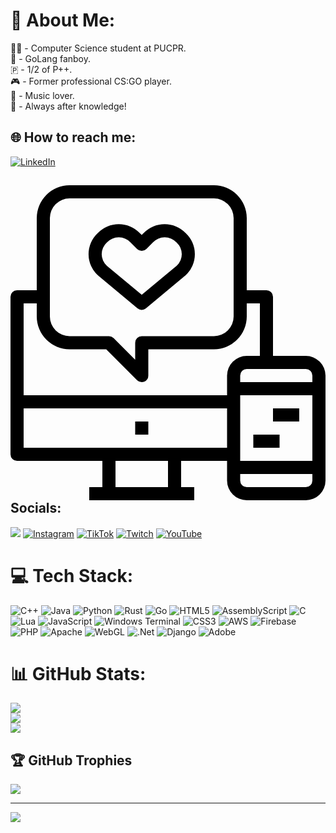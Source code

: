 # 💫 About Me:
👨‍💻 - Computer Science student at PUCPR.<br> 🦫 - GoLang fanboy.<br>   🇵 - 1/2 of P++.<br>🎮 - Former professional CS:GO player.<br>🎵 - Music lover.<br>📖 - Always after knowledge!<br>


## 🌐 How to reach me:
 [![LinkedIn](https://img.shields.io/badge/LinkedIn-%230077B5.svg?logo=linkedin&logoColor=white)](https://linkedin.com/in/pedro-g-martins)
## <svg xmlns="http://www.w3.org/2000/svg" viewBox="0 0 48 48"><g data-name="26-Social media"><path d="M34 42H1a1 1 0 0 1-1-1V17a1 1 0 0 1 1-1h4v2H2v22h32zM40 27h-2v-9h-3v-2h4a1 1 0 0 1 1 1z"/><path d="M25 48H15a1 1 0 0 1-1-1v-6a1 1 0 0 1 1-1h10a1 1 0 0 1 1 1v6a1 1 0 0 1-1 1zm-9-2h8v-4h-8z"/><path d="M12 46h16v2H12zM1 32h33v2H1zM19 36h2v2h-2zM20 30a1 1 0 0 1-.707-.293L14.586 25H9a5.006 5.006 0 0 1-5-5V5a5.006 5.006 0 0 1 5-5h22a5.006 5.006 0 0 1 5 5v15a5.006 5.006 0 0 1-5 5H21v4a1 1 0 0 1-.617.924A.987.987 0 0 1 20 30zM9 2a3 3 0 0 0-3 3v15a3 3 0 0 0 3 3h6a1 1 0 0 1 .707.293L19 26.586V24a1 1 0 0 1 1-1h11a3 3 0 0 0 3-3V5a3 3 0 0 0-3-3z"/><path d="M45 48h-9a3 3 0 0 1-3-3V29a3 3 0 0 1 3-3h9a3 3 0 0 1 3 3v16a3 3 0 0 1-3 3zm-9-20a1 1 0 0 0-1 1v16a1 1 0 0 0 1 1h9a1 1 0 0 0 1-1V29a1 1 0 0 0-1-1z"/><path d="M34 30h13v2H34zM34 42h13v2H34zM20 19a1 1 0 0 1-.641-.232l-6-5a4.385 4.385 0 0 1-.059-6.485 4.457 4.457 0 0 1 6.394 0l.3.3.293-.293a4.462 4.462 0 0 1 6.4-.01 4.385 4.385 0 0 1 0 6.434l-6.056 5.051A1 1 0 0 1 20 19zM16.5 7.929a2.586 2.586 0 0 0-1.806.788 2.389 2.389 0 0 0 0 3.566L20 16.7l5.359-4.467A2.46 2.46 0 0 0 26.1 10.5a2.5 2.5 0 0 0-.8-1.783 2.461 2.461 0 0 0-3.606 0l-.99.99a1 1 0 0 1-1.414 0l-1-1a2.565 2.565 0 0 0-1.79-.778zM40 34h4v2h-4zM37 38h4v2h-4z"/></g></svg> Socials:
  [![](https://img.shields.io/youtube/channel/subscribers/UCKckVswEd8d9LEtQCs9ESrA)](https://www.youtube.com/@pontopepe) [![Instagram](https://img.shields.io/badge/Instagram-%23E4405F.svg?logo=Instagram&logoColor=white)](https://instagram.com/pontope.pe) [![TikTok](https://img.shields.io/badge/TikTok-%23000000.svg?logo=TikTok&logoColor=white)](https://tiktok.com/@pontope) [![Twitch](https://img.shields.io/badge/Twitch-%239146FF.svg?logo=Twitch&logoColor=white)](https://twitch.tv/pontope) [![YouTube](https://img.shields.io/badge/YouTube-%23FF0000.svg?logo=YouTube&logoColor=white)](https://youtube.com/@UCKckVswEd8d9LEtQCs9ESrA) 

 
# 💻 Tech Stack:
![C++](https://img.shields.io/badge/c++-%2300599C.svg?style=for-the-badge&logo=c%2B%2B&logoColor=white) ![Java](https://img.shields.io/badge/java-%23ED8B00.svg?style=for-the-badge&logo=openjdk&logoColor=white) ![Python](https://img.shields.io/badge/python-3670A0?style=for-the-badge&logo=python&logoColor=ffdd54) ![Rust](https://img.shields.io/badge/rust-%23000000.svg?style=for-the-badge&logo=rust&logoColor=white) ![Go](https://img.shields.io/badge/go-%2300ADD8.svg?style=for-the-badge&logo=go&logoColor=white) ![HTML5](https://img.shields.io/badge/html5-%23E34F26.svg?style=for-the-badge&logo=html5&logoColor=white) ![AssemblyScript](https://img.shields.io/badge/assembly%20script-%23000000.svg?style=for-the-badge&logo=assemblyscript&logoColor=white) ![C](https://img.shields.io/badge/c-%2300599C.svg?style=for-the-badge&logo=c&logoColor=white) ![Lua](https://img.shields.io/badge/lua-%232C2D72.svg?style=for-the-badge&logo=lua&logoColor=white) ![JavaScript](https://img.shields.io/badge/javascript-%23323330.svg?style=for-the-badge&logo=javascript&logoColor=%23F7DF1E) ![Windows Terminal](https://img.shields.io/badge/Windows%20Terminal-%234D4D4D.svg?style=for-the-badge&logo=windows-terminal&logoColor=white) ![CSS3](https://img.shields.io/badge/css3-%231572B6.svg?style=for-the-badge&logo=css3&logoColor=white) ![AWS](https://img.shields.io/badge/AWS-%23FF9900.svg?style=for-the-badge&logo=amazon-aws&logoColor=white) ![Firebase](https://img.shields.io/badge/firebase-%23039BE5.svg?style=for-the-badge&logo=firebase) ![PHP](https://img.shields.io/badge/php-%23777BB4.svg?style=for-the-badge&logo=php&logoColor=white) ![Apache](https://img.shields.io/badge/apache-%23D42029.svg?style=for-the-badge&logo=apache&logoColor=white) ![WebGL](https://img.shields.io/badge/WebGL-990000?logo=webgl&logoColor=white&style=for-the-badge) ![.Net](https://img.shields.io/badge/.NET-5C2D91?style=for-the-badge&logo=.net&logoColor=white) ![Django](https://img.shields.io/badge/django-%23092E20.svg?style=for-the-badge&logo=django&logoColor=white) ![Adobe](https://img.shields.io/badge/adobe-%23FF0000.svg?style=for-the-badge&logo=adobe&logoColor=white)
# 📊 GitHub Stats:
![](https://github-readme-stats.vercel.app/api?username=PontoPe&theme=transparent&hide_border=false&include_all_commits=true&count_private=true)<br/>
![](https://github-readme-streak-stats.herokuapp.com/?user=PontoPe&theme=transparent&hide_border=false)<br/>
![](https://github-readme-stats.vercel.app/api/top-langs/?username=PontoPe&theme=transparent&hide_border=false&include_all_commits=true&count_private=true&layout=compact)

## 🏆 GitHub Trophies
![](https://github-profile-trophy.vercel.app/?username=PontoPe&theme=monokai&no-frame=false&no-bg=true&margin-w=4)

---
[![](https://visitcount.itsvg.in/api?id=PontoPe&icon=2&color=10)](https://visitcount.itsvg.in)

<!-- Proudly created with GPRM ( https://gprm.itsvg.in ) -->
